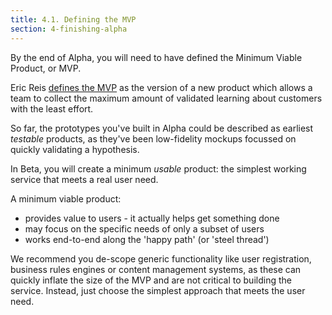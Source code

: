 ```yaml
---
title: 4.1. Defining the MVP
section: 4-finishing-alpha
---
```


By the end of Alpha, you will need to have defined the Minimum Viable Product, or MVP.

Eric Reis [defines the MVP](http://www.startuplessonslearned.com/2009/08/minimum-viable-product-guide.html) as the version of a new product which allows a team to collect the maximum amount of validated learning about customers with the least effort.

So far, the prototypes you've built in Alpha could be described as earliest _testable_ products, as they've been low-fidelity mockups focussed on quickly validating a hypothesis.

In Beta, you will create a minimum _usable_ product: the simplest working service that meets a real user need.

A minimum viable product:

- provides value to users - it actually helps get something done
- may focus on the specific needs of only a subset of users
- works end-to-end along the 'happy path' (or 'steel thread')

We recommend you de-scope generic functionality like user registration, business rules engines or content management systems, as these can quickly inflate the size of the MVP and are not critical to building the service. Instead, just choose the simplest approach that meets the user need.
